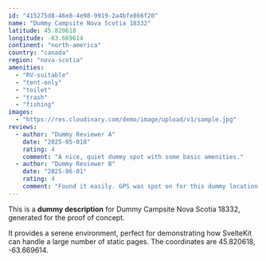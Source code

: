 ```yaml
---
id: "415275d8-46e8-4e98-9919-2a4bfe866f20"
name: "Dummy Campsite Nova Scotia 18332"
latitude: 45.820618
longitude: -63.669614
continent: "north-america"
country: "canada"
region: "nova-scotia"
amenities:
  - "RV-suitable"
  - "tent-only"
  - "toilet"
  - "trash"
  - "fishing"
images:
  - "https://res.cloudinary.com/demo/image/upload/v1/sample.jpg"
reviews:
  - author: "Dummy Reviewer A"
    date: "2025-05-018"
    rating: 4
    comment: "A nice, quiet dummy spot with some basic amenities."
  - author: "Dummy Reviewer B"
    date: "2025-06-01"
    rating: 4
    comment: "Found it easily. GPS was spot on for this dummy location."
---
```


This is a **dummy description** for Dummy Campsite Nova Scotia 18332, generated for the proof of concept.

It provides a serene environment, perfect for demonstrating how SvelteKit can handle a large number of static pages. The coordinates are 45.820618, -63.669614.

